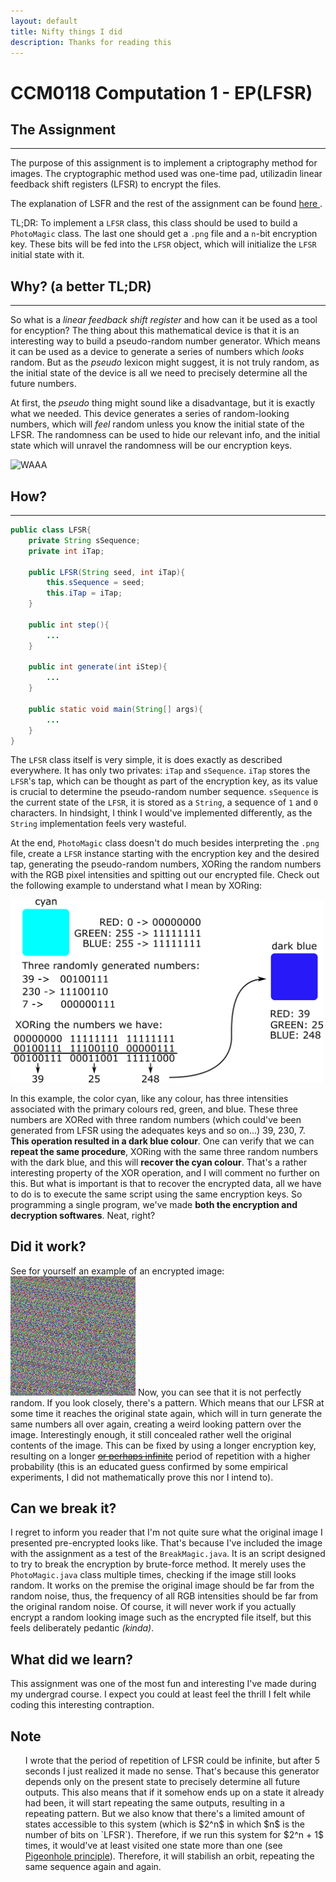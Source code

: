 ```yaml
---
layout: default
title: Nifty things I did
description: Thanks for reading this
---
```


# CCM0118 Computation 1 - EP(LFSR)
## The Assignment
***
The purpose of this assignment is to implement a criptography method for images. The cryptographic method used was one-time pad, utilizadin linear feedback shift registers (LFSR) to encrypt the files.

The explanation of LSFR and the rest of the assignment can be found <a href="http://www.cs.princeton.edu/courses/archive/fall10/cos126/assignments/lfsr.html"> here </a>.

TL;DR: To implement a `LFSR` class, this class should be used to build a `PhotoMagic` class. The last one should get a `.png` file and a `n`-bit encryption key. These bits will be fed into the `LFSR` object, which will initialize the `LFSR` initial state with it.

## Why? (a better TL;DR)
*** 
So what is a _linear feedback shift register_ and how can it be used as a tool for encyption? The thing about this mathematical device is that it is an interesting way to build a pseudo-random number generator. Which means it can be used as a device to generate a series of numbers which _looks_ random. But as the _pseudo_ lexicon might suggest, it is not truly random, as the initial state of the device is all we need to precisely determine all the future numbers. 

At first, the _pseudo_ thing might sound like a disadvantage, but it is exactly what we needed. This device generates a series of random-looking numbers, which will _feel_ random unless you know the initial state of the LFSR. The randomness can be used to hide our relevant info, and the initial state which will unravel the randomness will be our encryption keys.

<img src="assets\waluigi.png" alt="WAAA" width="500px"/>

## How?
***
```java
public class LFSR{
	private String sSequence;
	private int iTap;
	
	public LFSR(String seed, int iTap){
		this.sSequence = seed;
		this.iTap = iTap;
	}
	
	public int step(){
		...
	}
	
	public int generate(int iStep){
		...
	}
	
	public static void main(String[] args){
		...
	}
}
```

The `LFSR` class itself is very simple, it is does exactly as described everywhere. It has only two privates: `iTap` and `sSequence`. `iTap` stores the `LFSR`'s tap, which can be thought as part of the encryption key, as its value is crucial to determine the pseudo-random number sequence. `sSequence` is the current state of the `LFSR`, it is stored as a `String`, a sequence of `1` and `0` characters. In hindsight, I think I would've implemented differently, as the `String` implementation feels very wasteful.

At the end, `PhotoMagic` class doesn't do much besides interpreting the `.png` file, create a `LFSR` instance starting with the encryption key and the desired tap, generating the pseudo-random numbers, XORing the random numbers with the RGB pixel intensities and spitting out our encrypted file. Check out the following example to understand what I mean by XORing:

<img src="assets\xor.png" alt="Making this took longer than I wanted to" width="500px"/>

In this example, the color cyan, like any colour, has three intensities associated with the primary colours red, green, and blue. These three numbers are XORed with three random numbers (which could've been generated from LFSR using the adequates keys and so on...) 39, 230, 7. **This operation resulted in a dark blue colour**. One can verify that we can **repeat the same procedure**, XORing with the same three random numbers with the dark blue, and this will **recover the cyan colour**. That's a rather interesting property of the XOR operation, and I will comment no further on this. But what is important is that to recover the encrypted data, all we have to do is to execute the same script using the same encryption keys. So programming a single program, we've made **both the encryption and decryption softwares**. Neat, right?

## Did it work?
See for yourself an example of an encrypted image:
<img src="assets\Xwhat.png" alt="it is a rather old example" width="200px"/>
Now, you can see that it is not perfectly random. If you look closely, there's a pattern. Which means that our LFSR at some time it reaches the original state again, which will in turn generate the same numbers all over again, creating a weird looking pattern over the image. Interestingly enough, it still concealed rather well the original contents of the image. This can be fixed by using a longer encryption key, resulting on a longer <a href="#note">~~or perhaps infinite~~</a> period of repetition with a higher probability (this is an educated guess confirmed by some empirical experiments, I did not mathematically prove this nor I intend to). 

## Can we break it?
I regret to inform you reader that I'm not quite sure what the original image I presented pre-encrypted looks like. That's because I've included the image with the assignment as a test of the `BreakMagic.java`. It is an script designed to try to break the encryption by brute-force method. It merely uses the `PhotoMagic.java` class multiple times, checking if the image still looks random. It works on the premise the original image should be far from the random noise, thus, the frequency of all RGB intensities should be far from the original random noise. Of course, it will never work if you actually encrypt a random looking image such as the encrypted file itself, but this feels deliberately pedantic _(kinda)_. 

## What did we learn?
This assignment was one of the most fun and interesting I've made during my undergrad course. I expect you could at least feel the thrill I felt while coding this interesting contraption.


## Note
<ul>
    <ui>I wrote that the period of repetition of LFSR could be infinite, but after 5 seconds I just realized it made no sense. That's because this generator depends only on the present state to precisely determine all future outputs. This also means that if it somehow ends up on a state it already had been, it will start repeating the same outputs, resulting in a repeating pattern. But we also know that there's a limited amount of states accessible to this system (which is $2^n$ in which $n$ is the number of bits on `LFSR`). Therefore, if we run this system for $2^n + 1$ times, it would've at least visited one state more than one (see <a href="https://en.wikipedia.org/wiki/Pigeonhole_principle">Pigeonhole principle</a>). Therefore, it will stabilish an orbit, repeating the same sequence again and again. </ui>
        </ul>